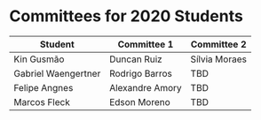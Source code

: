 # Committees for 2020 Students

| Student | Committee 1 | Committee 2 |
| -------- | ------ | ----- |
| Kin Gusmão | Duncan Ruiz | Sílvia Moraes |
| Gabriel Waengertner | Rodrigo Barros  | TBD       |
| Felipe Angnes | Alexandre Amory  | TBD       |
| Marcos Fleck | Edson Moreno  | TBD       |
